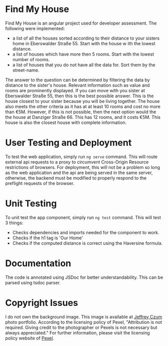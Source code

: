 # Find My House

Find My House is an angular project used for developer assessment. The following were implemented:
* a list of all the houses sorted according to their distance to your sisters home in Eberswalder Straße 55. Start with the house w ith the lowest distance.
* a list of houses which have more then 5 rooms. Start with the lowest number of rooms.
* a list of houses that you do not have all the data for. Sort them by the street-name.

The answer to the question can be determined by filtering the data by distance to the sister's house. Relevant information such as value and rooms are prominently displayed. If you can move with you sister at Eberswalder Straße 55, then this is the best possible answer. This is the house closest to your sister because you will be living together. The house also meets the other criteria as it has at at least 10 rooms and cost no more than €5M. However, if this is not possible, then the next option would the the house at Danziger Straße 66. This has 12 rooms, and it costs €5M. This house is also the closest house with complete information.



# User Testing and Deployment
To test the web application, simply run `ng serve` command. This will route external api requests to a proxy to circumvent Cross-Origin Resource restrictions of browsers. For deployment, this will not be a problem so long as the web application and the api are being served in the same server, otherwise, the backend must be modified to properly respond to the preflight requests of the browser.

# Unit Testing
To unit test the app component, simply run `ng test` command. This will test 3 things:
* Checks dependencies and imports needed for the component to work.
* Checks if the h1 tag is 'Our Home'
* Checks if the computed distance is correct using the Haversine formula.


# Documentation
The code is annotated using JSDoc for better understandability. This can be parsed using tsdoc parser.

# Copyright Issues
I do not own the background image. This image is available at  [Jeffrey Czum](https://www.pexels.com/photo/four-colourful-houses-2501965/) photo portfolio. According to the licensing policy of Pexel, "Attribution is not required. Giving credit to the photographer or Pexels is not necessary but always appreciated." For further information, please visit the licensing policy website of [Pexel](https://www.pexels.com/photo-license/).
